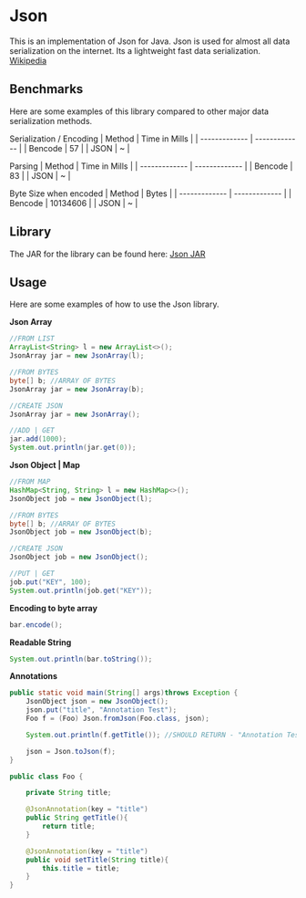 Json
========

This is an implementation of Json for Java. Json is used for almost all data serialization on the internet. Its a lightweight fast data serialization.
[Wikipedia](https://en.wikipedia.org/wiki/JSON)

Benchmarks
-----
Here are some examples of this library compared to other major data serialization methods.

Serialization / Encoding
| Method  | Time in Mills |
| ------------- | ------------- |
| Bencode  | 57  |
| JSON  | ~  |

Parsing
| Method  | Time in Mills |
| ------------- | ------------- |
| Bencode  | 83  |
| JSON  | ~  |

Byte Size when encoded
| Method  | Bytes |
| ------------- | ------------- |
| Bencode  | 10134606  |
| JSON  | ~  |

Library
-----
The JAR for the library can be found here: [Json JAR](https://github.com/DrBrad/Json)

Usage
-----
Here are some examples of how to use the Json library.

**Json Array**
```Java
//FROM LIST
ArrayList<String> l = new ArrayList<>();
JsonArray jar = new JsonArray(l);

//FROM BYTES
byte[] b; //ARRAY OF BYTES
JsonArray jar = new JsonArray(b);

//CREATE JSON
JsonArray jar = new JsonArray();

//ADD | GET
jar.add(1000);
System.out.println(jar.get(0));
```

**Json Object | Map**
```Java
//FROM MAP
HashMap<String, String> l = new HashMap<>();
JsonObject job = new JsonObject(l);

//FROM BYTES
byte[] b; //ARRAY OF BYTES
JsonObject job = new JsonObject(b);

//CREATE JSON
JsonObject job = new JsonObject();

//PUT | GET
job.put("KEY", 100);
System.out.println(job.get("KEY"));
```

**Encoding to byte array**
```Java
bar.encode();
```

**Readable String**
```Java
System.out.println(bar.toString());
```

**Annotations**
```Java
public static void main(String[] args)throws Exception {
    JsonObject json = new JsonObject();
    json.put("title", "Annotation Test");
    Foo f = (Foo) Json.fromJson(Foo.class, json);

    System.out.println(f.getTitle()); //SHOULD RETURN - "Annotation Test"

    json = Json.toJson(f);
}

public class Foo {

    private String title;

    @JsonAnnotation(key = "title")
    public String getTitle(){
        return title;
    }

    @JsonAnnotation(key = "title")
    public void setTitle(String title){
        this.title = title;
    }
}
```
